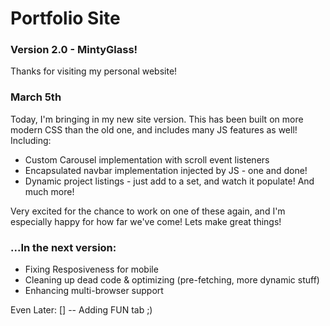 # Portfolio Site
### Version 2.0 - MintyGlass!

Thanks for visiting my personal website!

### March 5th
Today, I'm bringing in my new site version. This has been built on more modern CSS than the old one, and includes many JS features as well!
Including:
- Custom Carousel implementation with scroll event listeners
- Encapsulated navbar implementation injected by JS - one and done!
- Dynamic project listings - just add to a set, and watch it populate!
And much more!

Very excited for the chance to work on one of these again, and I'm especially happy for how far we've come!
Lets make great things!


### ...In the next version:
- Fixing Resposiveness for mobile
- Cleaning up dead code & optimizing (pre-fetching, more dynamic stuff)
- Enhancing multi-browser support 

Even Later:
[] -- Adding FUN tab ;)
